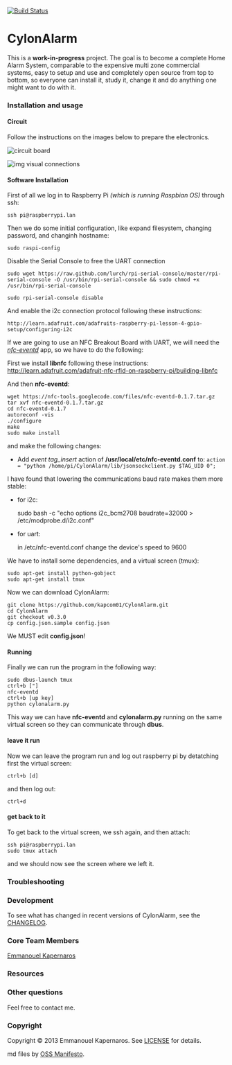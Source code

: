 [![Build Status](https://travis-ci.org/kapcom01/CylonAlarm.png?branch=tests-n-improvements)](https://travis-ci.org/kapcom01/CylonAlarm)

# CylonAlarm

This is a **work-in-progress** project. The goal is to become a complete Home Alarm System, comparable to the expensive multi zone commercial systems, easy to setup and use and completely open source from top to bottom, so everyone can install it, study it, change it and do anything one might want to do with it.

### Installation and usage

#### Circuit
Follow the instructions on the images below to prepare the electronics.

![circuit board](https://raw.github.com/kapcom01/CylonAlarm/master/images/cylonalarm_board.png)

![img visual connections](https://raw.github.com/kapcom01/CylonAlarm/master/images/cylonalarm_cabling.png)


#### Software Installation
First of all we log in to Raspberry Pi *(which is running Raspbian OS)* through ssh:

    ssh pi@raspberrypi.lan

Then we do some initial configuration, like expand filesystem, changing password, and changinh hostname:

    sudo raspi-config

Disable the Serial Console to free the UART connection
    
    sudo wget https://raw.github.com/lurch/rpi-serial-console/master/rpi-serial-console -O /usr/bin/rpi-serial-console && sudo chmod +x /usr/bin/rpi-serial-console

    sudo rpi-serial-console disable

And enable the i2c connection protocol following these instructions:

    http://learn.adafruit.com/adafruits-raspberry-pi-lesson-4-gpio-setup/configuring-i2c

If we are going to use an NFC Breakout Board with UART, we will need the [*nfc-eventd*](http://nfc-tools.org/index.php?title=Nfc-eventd) app, so we have to do the following:

First we install **libnfc** following these instructions: http://learn.adafruit.com/adafruit-nfc-rfid-on-raspberry-pi/building-libnfc

And then **nfc-eventd**:

    wget https://nfc-tools.googlecode.com/files/nfc-eventd-0.1.7.tar.gz
    tar xvf nfc-eventd-0.1.7.tar.gz
    cd nfc-eventd-0.1.7
    autoreconf -vis
    ./configure
    make
    sudo make install

and make the following changes:

- Add *event tag_insert* action of **/usr/local/etc/nfc-eventd.conf** to: `action = "python /home/pi/CylonAlarm/lib/jsonsockclient.py $TAG_UID 0";` 


I have found that lowering the communications baud rate makes them more stable:

- for i2c:
    
    sudo bash -c "echo options i2c_bcm2708 baudrate=32000 > /etc/modprobe.d/i2c.conf"

- for uart:

    in /etc/nfc-eventd.conf change the device's speed to 9600

We have to install some dependencies, and a virtual screen (tmux):

    sudo apt-get install python-gobject
    sudo apt-get install tmux

Now we can download CylonAlarm:

    git clone https://github.com/kapcom01/CylonAlarm.git
    cd CylonAlarm
    git checkout v0.3.0
    cp config.json.sample config.json

We MUST edit **config.json**!

#### Running
Finally we can run the program in the following way:

    sudo dbus-launch tmux
    ctrl+b ["]
    nfc-eventd
    ctrl+b [up key]
    python cylonalarm.py

This way we can have **nfc-eventd** and **cylonalarm.py** running on the same virtual screen so they can communicate through **dbus**.

#### leave it run
Now we can leave the program run and log out raspberry pi by detatching first the virtual screen:

    ctrl+b [d]

and then log out:

    ctrl+d

#### get back to it
To get back to the virtual screen, we ssh again, and then attach:

    ssh pi@raspberrypi.lan
    sudo tmux attach

and we should now see the screen where we left it.

### Troubleshooting

### Development

To see what has changed in recent versions of CylonAlarm, see the [CHANGELOG]().

### Core Team Members

[Emmanouel Kapernaros](https://github.com/kapcom01)

### Resources

### Other questions

Feel free to contact me.

### Copyright

Copyright © 2013 Emmanouel Kapernaros. See [LICENSE]() for details.

md files by [OSS Manifesto](http://ossmanifesto.com/).
